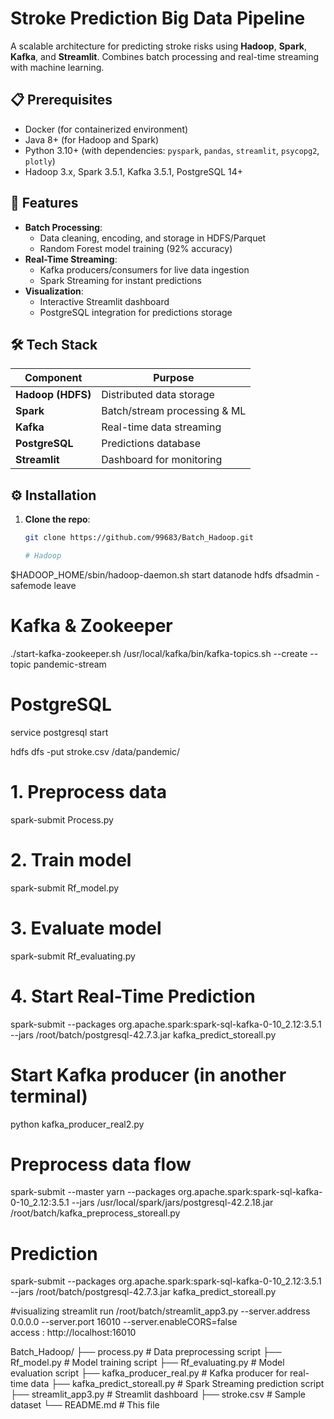 # Stroke Prediction Big Data Pipeline

A scalable architecture for predicting stroke risks using **Hadoop**, **Spark**, **Kafka**, and **Streamlit**. Combines batch processing and real-time streaming with machine learning.

## 📋 Prerequisites

- Docker (for containerized environment)
- Java 8+ (for Hadoop and Spark)
- Python 3.10+ (with dependencies: `pyspark`, `pandas`, `streamlit`, `psycopg2`, `plotly`)
- Hadoop 3.x, Spark 3.5.1, Kafka 3.5.1, PostgreSQL 14+

## 🚀 Features

- **Batch Processing**:  
  - Data cleaning, encoding, and storage in HDFS/Parquet  
  - Random Forest model training (92% accuracy)  
- **Real-Time Streaming**:  
  - Kafka producers/consumers for live data ingestion  
  - Spark Streaming for instant predictions  
- **Visualization**:  
  - Interactive Streamlit dashboard  
  - PostgreSQL integration for predictions storage  

## 🛠️ Tech Stack

| Component          | Purpose                              |
|--------------------|--------------------------------------|
| **Hadoop (HDFS)**  | Distributed data storage             |
| **Spark**          | Batch/stream processing & ML         |
| **Kafka**          | Real-time data streaming             |
| **PostgreSQL**     | Predictions database                 |
| **Streamlit**      | Dashboard for monitoring             |

## ⚙️ Installation

1. **Clone the repo**:
   ```bash
   git clone https://github.com/99683/Batch_Hadoop.git

   # Hadoop
$HADOOP_HOME/sbin/hadoop-daemon.sh start datanode
hdfs dfsadmin -safemode leave

# Kafka & Zookeeper
./start-kafka-zookeeper.sh
/usr/local/kafka/bin/kafka-topics.sh --create --topic pandemic-stream

# PostgreSQL
service postgresql start

hdfs dfs -put stroke.csv /data/pandemic/
# 1. Preprocess data
spark-submit Process.py

# 2. Train model
spark-submit Rf_model.py

# 3. Evaluate model
spark-submit Rf_evaluating.py

# 4. Start Real-Time Prediction
spark-submit --packages org.apache.spark:spark-sql-kafka-0-10_2.12:3.5.1 --jars /root/batch/postgresql-42.7.3.jar kafka_predict_storeall.py

# Start Kafka producer (in another terminal)
python kafka_producer_real2.py

# Preprocess data flow
spark-submit --master yarn --packages org.apache.spark:spark-sql-kafka-0-10_2.12:3.5.1  --jars /usr/local/spark/jars/postgresql-42.2.18.jar /root/batch/kafka_preprocess_storeall.py

# Prediction 
spark-submit --packages org.apache.spark:spark-sql-kafka-0-10_2.12:3.5.1 --jars /root/batch/postgresql-42.7.3.jar kafka_predict_storeall.py

#visualizing
streamlit run /root/batch/streamlit_app3.py --server.address 0.0.0.0 --server.port 16010 --server.enableCORS=false  
access :
http://localhost:16010

Batch_Hadoop/
├── process.py              # Data preprocessing script
├── Rf_model.py             # Model training script
├── Rf_evaluating.py        # Model evaluation script
├── kafka_producer_real.py  # Kafka producer for real-time data
├── kafka_predict_storeall.py # Spark Streaming prediction script
├── streamlit_app3.py       # Streamlit dashboard
├── stroke.csv             # Sample dataset
└── README.md              # This file

